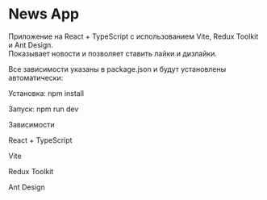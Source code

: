 # News App

Приложение на React + TypeScript с использованием Vite, Redux Toolkit и Ant Design.  
Показывает новости и позволяет ставить лайки и дизлайки.

Все зависимости указаны в package.json и будут установлены автоматически:

Установка: npm install

Запуск: npm run dev


Зависимости

React + TypeScript

Vite

Redux Toolkit

Ant Design


